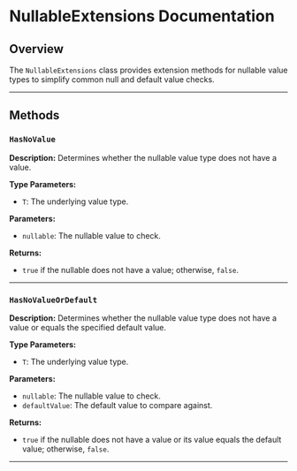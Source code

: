 # NullableExtensions Documentation

## Overview
The `NullableExtensions` class provides extension methods for nullable value types to simplify common null and default value checks.

---

## Methods

### `HasNoValue`
**Description:** Determines whether the nullable value type does not have a value.

**Type Parameters:**
- `T`: The underlying value type.

**Parameters:**
- `nullable`: The nullable value to check.

**Returns:**
- `true` if the nullable does not have a value; otherwise, `false`.

---

### `HasNoValueOrDefault`
**Description:** Determines whether the nullable value type does not have a value or equals the specified default value.

**Type Parameters:**
- `T`: The underlying value type.

**Parameters:**
- `nullable`: The nullable value to check.
- `defaultValue`: The default value to compare against.

**Returns:**
- `true` if the nullable does not have a value or its value equals the default value; otherwise, `false`.

---
